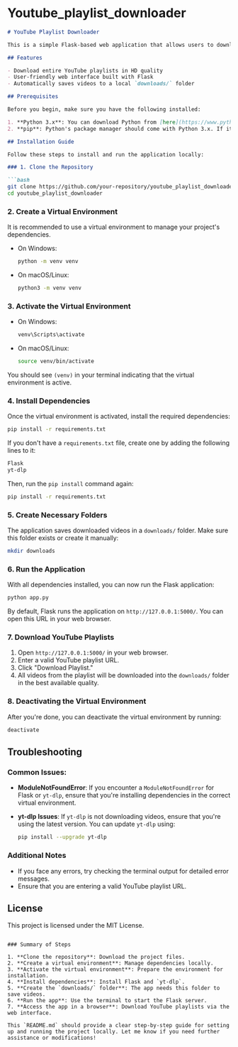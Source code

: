 # Youtube_playlist_downloader
 
```markdown
# YouTube Playlist Downloader

This is a simple Flask-based web application that allows users to download all videos from a YouTube playlist in the highest available quality using `yt-dlp`.

## Features

- Download entire YouTube playlists in HD quality
- User-friendly web interface built with Flask
- Automatically saves videos to a local `downloads/` folder

## Prerequisites

Before you begin, make sure you have the following installed:

1. **Python 3.x**: You can download Python from [here](https://www.python.org/downloads/).
2. **pip**: Python's package manager should come with Python 3.x. If it's missing, install it by following [these instructions](https://pip.pypa.io/en/stable/installation/).

## Installation Guide

Follow these steps to install and run the application locally:

### 1. Clone the Repository

```bash
git clone https://github.com/your-repository/youtube_playlist_downloader.git
cd youtube_playlist_downloader
```

### 2. Create a Virtual Environment

It is recommended to use a virtual environment to manage your project's dependencies.

- On Windows:

  ```bash
  python -m venv venv
  ```

- On macOS/Linux:

  ```bash
  python3 -m venv venv
  ```

### 3. Activate the Virtual Environment

- On Windows:

  ```bash
  venv\Scripts\activate
  ```

- On macOS/Linux:

  ```bash
  source venv/bin/activate
  ```

You should see `(venv)` in your terminal indicating that the virtual environment is active.

### 4. Install Dependencies

Once the virtual environment is activated, install the required dependencies:

```bash
pip install -r requirements.txt
```

If you don't have a `requirements.txt` file, create one by adding the following lines to it:

```txt
Flask
yt-dlp
```

Then, run the `pip install` command again:

```bash
pip install -r requirements.txt
```

### 5. Create Necessary Folders

The application saves downloaded videos in a `downloads/` folder. Make sure this folder exists or create it manually:

```bash
mkdir downloads
```

### 6. Run the Application

With all dependencies installed, you can now run the Flask application:

```bash
python app.py
```

By default, Flask runs the application on `http://127.0.0.1:5000/`. You can open this URL in your web browser.

### 7. Download YouTube Playlists

1. Open `http://127.0.0.1:5000/` in your web browser.
2. Enter a valid YouTube playlist URL.
3. Click "Download Playlist."
4. All videos from the playlist will be downloaded into the `downloads/` folder in the best available quality.

### 8. Deactivating the Virtual Environment

After you're done, you can deactivate the virtual environment by running:

```bash
deactivate
```

## Troubleshooting

### Common Issues:

- **ModuleNotFoundError**: If you encounter a `ModuleNotFoundError` for Flask or `yt-dlp`, ensure that you're installing dependencies in the correct virtual environment.
- **yt-dlp Issues**: If `yt-dlp` is not downloading videos, ensure that you're using the latest version. You can update `yt-dlp` using:

  ```bash
  pip install --upgrade yt-dlp
  ```

### Additional Notes

- If you face any errors, try checking the terminal output for detailed error messages.
- Ensure that you are entering a valid YouTube playlist URL.

## License

This project is licensed under the MIT License.
```

### Summary of Steps

1. **Clone the repository**: Download the project files.
2. **Create a virtual environment**: Manage dependencies locally.
3. **Activate the virtual environment**: Prepare the environment for installation.
4. **Install dependencies**: Install Flask and `yt-dlp`.
5. **Create the `downloads/` folder**: The app needs this folder to save videos.
6. **Run the app**: Use the terminal to start the Flask server.
7. **Access the app in a browser**: Download YouTube playlists via the web interface.

This `README.md` should provide a clear step-by-step guide for setting up and running the project locally. Let me know if you need further assistance or modifications!
